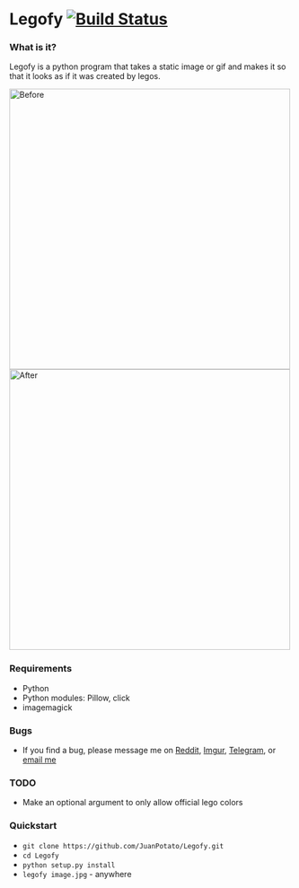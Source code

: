 # Legofy [![Build Status](https://travis-ci.org/JuanPotato/Legofy.svg?branch=master)](https://travis-ci.org/JuanPotato/Legofy)

### What is it?
Legofy is a python program that takes a static image or gif and makes it so that it looks as if it was created by legos.

<img alt="Before" title="Before" height="500" src="https://github.com/JuanPotato/Legofy/blob/master/tests/image.jpg?raw=true">
<img alt="After" title="After" height="500" src="https://github.com/JuanPotato/Legofy/blob/master/tests/lego_image.png?raw=true">

### Requirements
* Python
* Python modules: Pillow, click
* imagemagick

### Bugs
* If you find a bug, please message me on [Reddit](http://www.reddit.com/message/compose/?to=juan_potato), [Imgur](http://imgur.com/user/juanpotato), [Telegram](https://telegram.me/awkward_potato), or [email me](mailto:juanpotatodev@gmail.com)

### TODO
* Make an optional argument to only allow official lego colors

### Quickstart
* `git clone https://github.com/JuanPotato/Legofy.git`
* `cd Legofy`
* `python setup.py install`
* `legofy image.jpg` - anywhere
